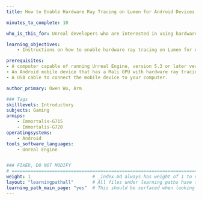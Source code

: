 ```yaml
---
title: How to Enable Hardware Ray Tracing on Lumen for Android Devices

minutes_to_complete: 10

who_is_this_for: Unreal developers who are interested in using hardware ray tracing with Lumen on Arm devices.

learning_objectives:
    - Instructions on how to enable hardware ray tracing on Lumen for Arm devices.

prerequisites:
- A computer capable of running Unreal Engine, version 5.3 or later version.
- An Android mobile device that has a Mali GPU with hardware ray tracing support.
- A USB cable to connect the mobile device to your computer.

author_primary: Owen Wu, Arm

### Tags
skilllevels: Introductory
subjects: Gaming
armips:
    - Immortalis-G715
    - Immortalis-G720
operatingsystems:
    - Android
tools_software_languages:
    - Unreal Engine


### FIXED, DO NOT MODIFY
# ================================================================================
weight: 1                       # _index.md always has weight of 1 to order correctly
layout: "learningpathall"       # All files under learning paths have this same wrapper
learning_path_main_page: "yes"  # This should be surfaced when looking for related content. Only set for _index.md of learning path content.
---
```

